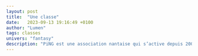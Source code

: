```yaml
---
layout: post
title:  "Une classe"
date:   2023-09-13 19:16:49 +0100
author: "Lumen"
tags: classes
univers: "fantasy"
description: "PiNG est une association nantaise qui s’active depuis 2004. Sa mission ? Questionner le monde numérique dans lequel nous vivons et l’explorer ensemble avec la tête et les deux mains !"
---
```

